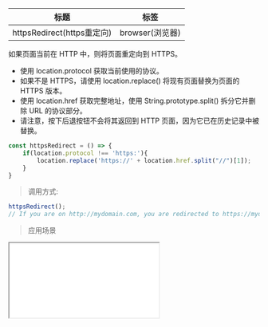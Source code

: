 |  标题   | 标签  |
|  ----  | ----  |
| httpsRedirect(https重定向) | browser(浏览器) |

如果页面当前在 HTTP 中，则将页面重定向到 HTTPS。

* 使用 location.protocol 获取当前使用的协议。
* 如果不是 HTTPS，请使用 location.replace() 将现有页面替换为页面的 HTTPS 版本。
* 使用 location.href 获取完整地址，使用 String.prototype.split() 拆分它并删除 URL 的协议部分。
* 请注意，按下后退按钮不会将其返回到 HTTP 页面，因为它已在历史记录中被替换。

```js
const httpsRedirect = () => {
    if(location.protocol !== 'https:'){
        location.replace('https://' + location.href.split("//")[1]);
    }
}
```

> 调用方式:

```js
httpsRedirect();
// If you are on http://mydomain.com, you are redirected to https://mydomain.com
```

> 应用场景

<iframe src="codes/javascript/html/httpsRedirect.html"></iframe>












































